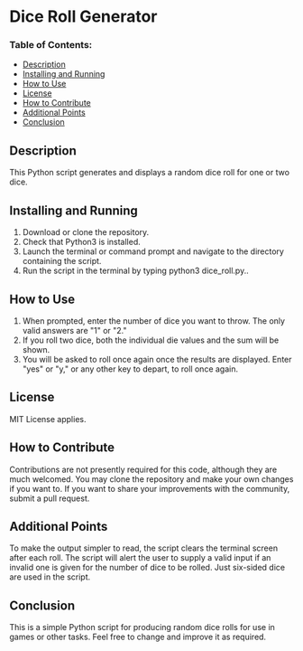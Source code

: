 # **Dice Roll Generator**

### Table of Contents: 
- [Description](#description)
- [Installing and Running](#installing_and_running)
- [How to Use](#how_to_use)
- [License](#license)
- [How to Contribute](#how_to_contribute)
- [Additional Points](#additional_points)
- [Conclusion](#conclusion)

## Description <a name="description"></a>
This Python script generates and displays a random dice roll for one or two dice.
## Installing and Running <a name="installing_and_running"></a>
1.	Download or clone the repository.
2.	Check that Python3 is installed.
3.	Launch the terminal or command prompt and navigate to the directory containing the script.
4.	Run the script in the terminal by typing python3 dice_roll.py..
## How to Use <a name="how_to_use"></a>
1.	When prompted, enter the number of dice you want to throw. The only valid answers are "1" or "2."
2.	If you roll two dice, both the individual die values and the sum will be shown.
3.	You will be asked to roll once again once the results are displayed. Enter "yes" or "y," or any other key to depart, to roll once again.
## License <a name="license"></a>
MIT License applies.
## How to Contribute <a name="how_to_contribute"></a>
Contributions are not presently required for this code, although they are much welcomed. You may clone the repository and make your own changes if you want to. If you want to share your improvements with the community, submit a pull request.
## Additional Points <a name="additional_points"></a>
To make the output simpler to read, the script clears the terminal screen after each roll.
The script will alert the user to supply a valid input if an invalid one is given for the number of dice to be rolled.
Just six-sided dice are used in the script.
## Conclusion <a name="conclusion"></a>
This is a simple Python script for producing random dice rolls for use in games or other tasks. Feel free to change and improve it as required.
